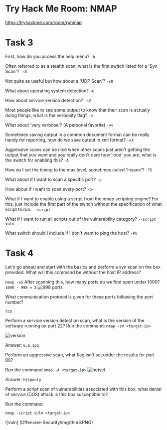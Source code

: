 # Try Hack Me Room: NMAP
https://tryhackme.com/room/rpnmap


# Task 3

First, how do you access the help menu?
````-h````

Often referred to as a stealth scan, what is the first switch listed for a 'Syn Scan'?
````-sS````

Not quite as useful but how about a 'UDP Scan'?
```-sU```

What about operating system detection?
```-O```

How about service version detection? 
```-sV```

Most people like to see some output to know that their scan is actually doing things, what is the verbosity flag?
```-v```

What about 'very verbose'? (A personal favorite)
```-vv```

Sometimes saving output in a common document format can be really handy for reporting, how do we save output in xml format?
```-oX```

Aggressive scans can be nice when other scans just aren't getting the output that you want and you really don't care how 'loud' you are, what is the switch for enabling this? 
```-A```

How do I set the timing to the max level, sometimes called 'Insane'?
``-T5``

What about if I want to scan a specific port?
`-p`

How about if I want to scan every port?
`-p-`

What if I want to enable using a script from the nmap scripting engine? For this, just include the first part of the switch without the specification of what script to run.
`--script`

What if I want to run all scripts out of the vulnerability category? 
`--script vuln`

What switch should I include if I don't want to ping the host?
`-Pn`

# Task 4 

Let's go ahead and start with the basics and perform a syn scan on the box provided. What will this command be without the host IP address?

`nmap -sS`
After scanning this, how many ports do we find open under 1000?
`1000 - 998 = 2`
![998 ports](Offensive-Security/img/thm.PNG)

What communication protocol is given for these ports following the port number?

`tcp`

Perform a service version detection scan, what is the version of the software running on port 22?
Run the command: 
`nmap -sV <target-ip>`

![version](Offensive-Security/img/thm1.PNG)

Answer: `6.6.1p1`

Perform an aggressive scan, what flag isn't set under the results for port 80?

Run the command 
`nmap -A <target-ip>`
![notset](Offensive-Security/img/thm2.PNG)

Answer: `httponly`

Perform a script scan of vulnerabilities associated with this box, what denial of service (DOS) attack is this box susceptible to? 

Run the command:

`nmap -script vuln <target-ip>`

![vuln] (Offensive-Security/img/thm3.PNG)
